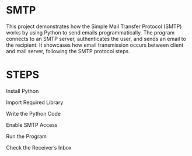 # SMTP
This project demonstrates how the Simple Mail Transfer Protocol (SMTP) works by using Python to send emails programmatically. The program connects to an SMTP server, authenticates the user, and sends an email to the recipient. It showcases how email transmission occurs between client and mail server, following the SMTP protocol steps.

# STEPS

Install Python

Import Required Library

Write the Python Code

Enable SMTP Access

Run the Program

Check the Receiver’s Inbox
